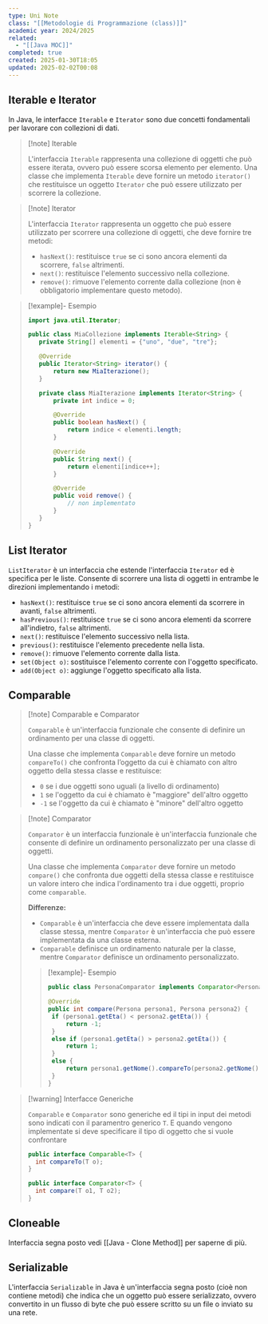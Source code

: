 ```yaml
---
type: Uni Note
class: "[[Metodologie di Programmazione (class)]]"
academic year: 2024/2025
related:
  - "[[Java MOC]]"
completed: true
created: 2025-01-30T18:05
updated: 2025-02-02T00:08
---
```

## Iterable e Iterator

In Java, le interfacce `Iterable` e `Iterator` sono due concetti fondamentali per lavorare con collezioni di dati.

>[!note] Iterable
>
>L'interfaccia `Iterable` rappresenta una collezione di oggetti che può essere iterata, ovvero può essere scorsa elemento per elemento. Una classe che implementa `Iterable` deve fornire un metodo `iterator()` che restituisce un oggetto `Iterator` che può essere utilizzato per scorrere la collezione.

>[!note] Iterator
>
>L'interfaccia `Iterator` rappresenta un oggetto che può essere utilizzato per scorrere una collezione di oggetti, che deve fornire tre metodi:
>
>- `hasNext()`: restituisce `true` se ci sono ancora elementi da scorrere, `false` altrimenti.
>- `next()`: restituisce l'elemento successivo nella collezione.
>- `remove()`: rimuove l'elemento corrente dalla collezione (non è obbligatorio implementare questo metodo).

>[!example]- Esempio
>
>```java
>import java.util.Iterator;
>
>public class MiaCollezione implements Iterable<String> {
>    private String[] elementi = {"uno", "due", "tre"};
>
>    @Override
>    public Iterator<String> iterator() {
>        return new MiaIterazione();
>    }
>
>    private class MiaIterazione implements Iterator<String> {
>        private int indice = 0;
>
>        @Override
>        public boolean hasNext() {
>            return indice < elementi.length;
>        }
>
>        @Override
>        public String next() {
>            return elementi[indice++];
>        }
>
>        @Override
>        public void remove() {
>            // non implementato
>        }
>    }
>}
>
>```

## List Iterator

`ListIterator` è un interfaccia che estende l'interfaccia `Iterator` ed è specifica per le liste. Consente di scorrere una lista di oggetti in entrambe le direzioni implementando i metodi:
- `hasNext()`: restituisce `true` se ci sono ancora elementi da scorrere in avanti, `false` altrimenti.
- `hasPrevious()`: restituisce `true` se ci sono ancora elementi da scorrere all'indietro, `false` altrimenti.
- `next()`: restituisce l'elemento successivo nella lista.
- `previous()`: restituisce l'elemento precedente nella lista.
- `remove()`: rimuove l'elemento corrente dalla lista.
- `set(Object o)`: sostituisce l'elemento corrente con l'oggetto specificato.
- `add(Object o)`: aggiunge l'oggetto specificato alla lista.

## Comparable

>[!note] Comparable e Comparator
>
>`Comparable` è un'interfaccia funzionale che consente di definire un ordinamento per una classe di oggetti. 
>
>Una classe che implementa `Comparable` deve fornire un metodo `compareTo()` che confronta l’oggetto da cui è chiamato con altro oggetto della stessa classe e restituisce:
>- `0` se i due oggetti sono uguali (a livello di ordinamento)
>- `1` se l'oggetto da cui è chiamato è "maggiore" dell'altro oggetto
>- `-1` se l'oggetto da cui è chiamato è "minore" dell'altro oggetto

>[!note] Comparator
>
>`Comparator` è un interfaccia funzionale è un'interfaccia funzionale che consente di definire un ordinamento personalizzato per una classe di oggetti.
>
>Una classe che implementa `Comparator` deve fornire un metodo `compare()` che confronta due oggetti della stessa classe e restituisce un valore intero che indica l'ordinamento tra i due oggetti, proprio come `comparable`.
>
>**Differenze:**
>- `Comparable` è un'interfaccia che deve essere implementata dalla classe stessa, mentre `Comparator` è un'interfaccia che può essere implementata da una classe esterna.
>- `Comparable` definisce un ordinamento naturale per la classe, mentre `Comparator` definisce un ordinamento personalizzato.
>  
>>[!example]- Esempio
>>
>>```java
>>public class PersonaComparator implements Comparator<Persona> { 
>>
>>@Override 
>>public int compare(Persona persona1, Persona persona2) { 
>>	if (persona1.getEta() < persona2.getEta()) {
>>		return -1;
>>	}
>>	else if (persona1.getEta() > persona2.getEta()) {
>>		return 1;
>>	}
>>	else {
>>		return persona1.getNome().compareTo(persona2.getNome()); {
>>	}
>>}
>>```

>[!warning] Interfacce Generiche
>
>`Comparable` e `Comparator` sono generiche ed il tipi in input dei metodi sono indicati con il paramentro generico `T`. E quando vengono implementate si deve specificare il tipo di oggetto che si vuole confrontare
>
>```java
>public interface Comparable<T> {     
>	int compareTo(T o); 
>}
>
>public interface Comparator<T> { 
>	int compare(T o1, T o2); 
>}
>```

## Cloneable 

Interfaccia segna posto vedi [[Java - Clone Method]] per saperne di più.

## Serializable

L'interfaccia `Serializable` in Java è un'interfaccia segna posto (cioè non contiene metodi) che indica che un oggetto può essere serializzato, ovvero convertito in un flusso di byte che può essere scritto su un file o inviato su una rete.